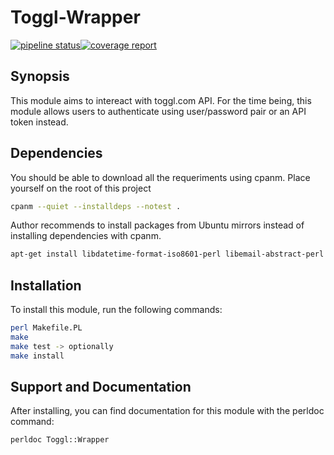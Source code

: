 # Toggl-Wrapper

[![pipeline status](https://git.windmaker.net/a-castellano/Toggl-Wrapper/badges/master/pipeline.svg)](https://git.windmaker.net/a-castellano/Toggl-Wrapper/-/commits/master)[![coverage report](https://git.windmaker.net/a-castellano/Toggl-Wrapper/badges/master/coverage.svg)](https://git.windmaker.net/a-castellano/Toggl-Wrapper/-/commits/master)

## Synopsis
This module aims to intereact with toggl.com API. For the time being, this module allows users to authenticate using user/password pair or an API token instead.

## Dependencies

You should be able to download all the requeriments using cpanm.
Place yourself on the root of this project

```bash
cpanm --quiet --installdeps --notest .
```
Author recommends to install packages from Ubuntu mirrors instead of installing dependencies with cpanm.

```bash
apt-get install libdatetime-format-iso8601-perl libemail-abstract-perl libnet-http-perl libjson-types-perl libcpanel-json-xs-perl libio-all-lwp-perl libmoose-perl libmoosex-semiaffordanceaccessor-perl libmoosex-strictconstructor-perl libmoosex-types-common-perl libconfig-json-perl libjson-any-perl libjson-perl libdate-calc-perl libboolean-perl libmoosex-types-email-perl libjson-parse-perl
```

## Installation

To install this module, run the following commands:
```bash
perl Makefile.PL
make
make test -> optionally
make install
```

## Support and Documentation

After installing, you can find documentation for this module with the perldoc command:
```bash
perldoc Toggl::Wrapper
```
